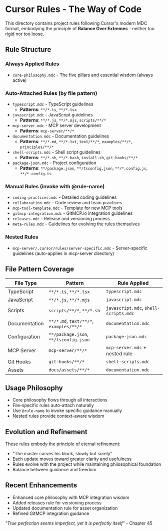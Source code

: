 # Cursor Rules - The Way of Code

This directory contains project rules following Cursor's modern MDC format, embodying the principle of **Balance Over Extremes** - neither too rigid nor too loose.

## Rule Structure

### Always Applied Rules
- `core-philosophy.mdc` - The five pillars and essential wisdom (always active)

### Auto-Attached Rules (by file pattern)
- `typescript.mdc` - TypeScript guidelines
  - **Patterns**: `**/*.ts`, `**/*.tsx`
- `javascript.mdc` - JavaScript guidelines  
  - **Patterns**: `**/*.js`, `**/*.mjs`, `scripts/**/*`
- `mcp-server.mdc` - MCP server development
  - **Patterns**: `mcp-server/**/*`
- `documentation.mdc` - Documentation guidelines
  - **Patterns**: `**/*.md`, `**/*.txt`, `text/**/*`, `examples/**/*`, `principles/**/*`
- `shell-scripts.mdc` - Shell script guidelines
  - **Patterns**: `**/*.sh`, `**/*.bash`, `install.sh`, `git-hooks/**/*`
- `package-json.mdc` - Project configuration
  - **Patterns**: `**/package.json`, `**/tsconfig.json`, `**/*.config.js`, `**/*.config.ts`

### Manual Rules (invoke with @rule-name)
- `coding-practices.mdc` - Detailed coding guidelines
- `collaboration.mdc` - Code review and team practices  
- `mcp-tool-template.mdc` - Template for new MCP tools
- `gitmcp-integration.mdc` - GitMCP.io integration guidelines
- `releases.mdc` - Release and versioning process
- `meta-rules.mdc` - Guidelines for evolving the rules themselves

### Nested Rules
- `mcp-server/.cursor/rules/server-specific.mdc` - Server-specific guidelines (auto-applies in mcp-server directory)

## File Pattern Coverage

| File Type | Pattern | Rule Applied |
|-----------|---------|--------------|
| TypeScript | `**/*.ts`, `**/*.tsx` | `typescript.mdc` |
| JavaScript | `**/*.js`, `**/*.mjs` | `javascript.mdc` |
| Scripts | `scripts/**/*`, `**/*.sh` | `javascript.mdc`, `shell-scripts.mdc` |
| Documentation | `**/*.md`, `text/**/*`, `examples/**/*` | `documentation.mdc` |
| Configuration | `**/package.json`, `**/tsconfig.json` | `package-json.mdc` |
| MCP Server | `mcp-server/**/*` | `mcp-server.mdc` + nested rule |
| Git Hooks | `git-hooks/**/*` | `shell-scripts.mdc` |
| Assets | `docs/assets/**/*` | `documentation.mdc` |

## Usage Philosophy

- Core philosophy flows through all interactions
- File-specific rules auto-attach naturally
- Use `@rule-name` to invoke specific guidance manually
- Nested rules provide context-aware wisdom

## Evolution and Refinement

These rules embody the principle of eternal refinement:
- "The master carves his block, slowly but surely"
- Each update moves toward greater clarity and usefulness
- Rules evolve with the project while maintaining philosophical foundation
- Balance between guidance and freedom

## Recent Enhancements

- Enhanced core philosophy with MCP integration wisdom
- Added releases rule for versioning process
- Updated documentation rule for asset organization
- Refined GitMCP integration guidance

*"True perfection seems imperfect, yet it is perfectly itself"* - Chapter 45 